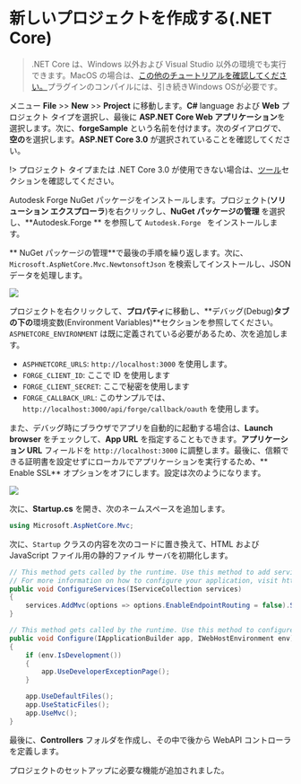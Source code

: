 # 新しいプロジェクトを作成する(.NET Core)

> .NET Core は、Windows 以外および Visual Studio 以外の環境でも実行できます。MacOS の場合は、[この他のチュートリアルを確認してください。](https://github.com/augustogoncalves/dotnetcoreheroku)プラグインのコンパイルには、引き続きWindows OSが必要です。

メニュー **File** >> **New** >> **Project** に移動します。**C#** language および **Web** プロジェクト タイプを選択し、最後に **ASP.NET Core Web アプリケーション**を選択します。次に、**forgeSample** という名前を付けます。次のダイアログで、**空の**を選択します。**ASP.NET Core 3.0** が選択されていることを確認してください。

!> プロジェクト タイプまたは .NET Core 3.0 が使用できない場合は、[ツール](/ja_jp/environment/tools/netcore)セクションを確認してください。

Autodesk Forge NuGet パッケージをインストールします。プロジェクト(**ソリューション エクスプローラ**)を右クリックし、**NuGet パッケージの管理** を選択し、**Autodesk.Forge ** を参照して `Autodesk.Forge ` をインストールします。

** NuGet パッケージの管理**で最後の手順を繰り返します。次に、`Microsoft.AspNetCore.Mvc.NewtonsoftJson` を検索してインストールし、JSON データを処理します。 

![](_media/netcore/create_project.gif)

プロジェクトを右クリックして、**プロパティ**に移動し、**デバッグ(Debug)**タブの下の**環境変数(Environment Variables)**セクションを参照してください。`ASPNETCORE_ENVIRONMENT` は既に定義されている必要があるため、次を追加します。

- `ASPHNETCORE_URLS`: `http://localhost:3000` を使用します。
- `FORGE_CLIENT_ID`\: ここで ID を使用します
- `FORGE_CLIENT_SECRET`\: ここで秘密を使用します
- `FORGE_CALLBACK_URL`\: このサンプルでは、`http://localhost:3000/api/forge/callback/oauth` を使用します。

また、デバッグ時にブラウザでアプリを自動的に起動する場合は、**Launch browser** をチェックして、**App URL** を指定することもできます。**アプリケーション URL** フィールドを `http://localhost:3000` に調整します。最後に、信頼できる証明書を設定せずにローカルでアプリケーションを実行するため、** Enable SSL** オプションをオフにします。設定は次のようになります。

![](_media/netcore/env_vars.png)

次に、**Startup.cs** を開き、次のネームスペースを追加します。

```csharp
using Microsoft.AspNetCore.Mvc;
```

次に、`Startup` クラスの内容を次のコードに置き換えて、HTML および JavaScript ファイル用の静的ファイル サーバを初期化します。 

```csharp
// This method gets called by the runtime. Use this method to add services to the container.
// For more information on how to configure your application, visit https://go.microsoft.com/fwlink/?LinkID=398940
public void ConfigureServices(IServiceCollection services)
{
    services.AddMvc(options => options.EnableEndpointRouting = false).SetCompatibilityVersion(CompatibilityVersion.Version_3_0).AddNewtonsoftJson();
}

// This method gets called by the runtime. Use this method to configure the HTTP request pipeline.
public void Configure(IApplicationBuilder app, IWebHostEnvironment env)
{
    if (env.IsDevelopment())
    {
        app.UseDeveloperExceptionPage();
    }

    app.UseDefaultFiles();
    app.UseStaticFiles();
    app.UseMvc();
}
```

最後に、**Controllers** フォルダを作成し、その中で後から WebAPI コントローラを定義します。

プロジェクトのセットアップに必要な機能が追加されました。